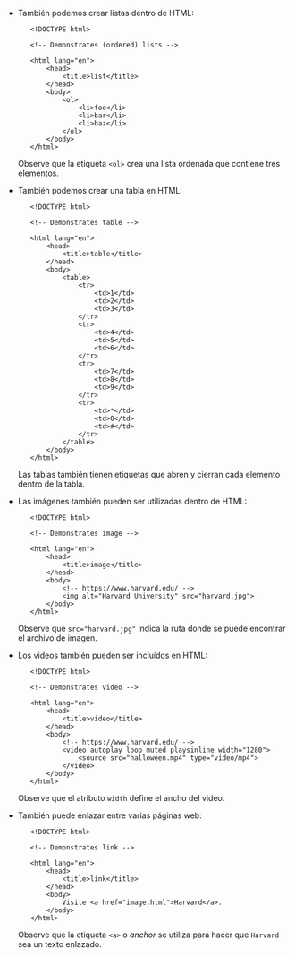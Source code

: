 * También podemos crear listas dentro de HTML:

         <!DOCTYPE html>
         
         <!-- Demonstrates (ordered) lists -->
         
         <html lang="en">
             <head>
                 <title>list</title>
             </head>
             <body>
                 <ol>
                     <li>foo</li>
                     <li>bar</li>
                     <li>baz</li>
                 </ol>
             </body>
         </html>
         
    
     Observe que la etiqueta `<ol>` crea una lista ordenada que contiene tres elementos.
     
* También podemos crear una tabla en HTML:

         <!DOCTYPE html>
         
         <!-- Demonstrates table -->
         
         <html lang="en">
             <head>
                 <title>table</title>
             </head>
             <body>
                 <table>
                     <tr>
                         <td>1</td>
                         <td>2</td>
                         <td>3</td>
                     </tr>
                     <tr>
                         <td>4</td>
                         <td>5</td>
                         <td>6</td>
                     </tr>
                     <tr>
                         <td>7</td>
                         <td>8</td>
                         <td>9</td>
                     </tr>
                     <tr>
                         <td>*</td>
                         <td>0</td>
                         <td>#</td>
                     </tr>
                 </table>
             </body>
         </html>
         
    
     Las tablas también tienen etiquetas que abren y cierran cada elemento dentro de la tabla.
     
* Las imágenes también pueden ser utilizadas dentro de HTML:

         <!DOCTYPE html>
         
         <!-- Demonstrates image -->
         
         <html lang="en">
             <head>
                 <title>image</title>
             </head>
             <body>
                 <!-- https://www.harvard.edu/ -->
                 <img alt="Harvard University" src="harvard.jpg">
             </body>
         </html>
         
    
     Observe que `src="harvard.jpg"` indica la ruta donde se puede encontrar el archivo de imagen.
     
* Los videos también pueden ser incluídos en HTML:

         <!DOCTYPE html>
         
         <!-- Demonstrates video -->
         
         <html lang="en">
             <head>
                 <title>video</title>
             </head>
             <body>
                 <!-- https://www.harvard.edu/ -->
                 <video autoplay loop muted playsinline width="1280">
                     <source src="halloween.mp4" type="video/mp4">
                 </video>
             </body>
         </html>
         
    
     Observe que el atributo `width` define el ancho del video.
     
* También puede enlazar entre varias páginas web:

         <!DOCTYPE html>
         
         <!-- Demonstrates link -->
         
         <html lang="en">
             <head>
                 <title>link</title>
             </head>
             <body>
                 Visite <a href="image.html">Harvard</a>.
             </body>
         </html>
         
    
     Observe que la etiqueta `<a>` o _anchor_ se utiliza para hacer que `Harvard` sea un texto enlazado.